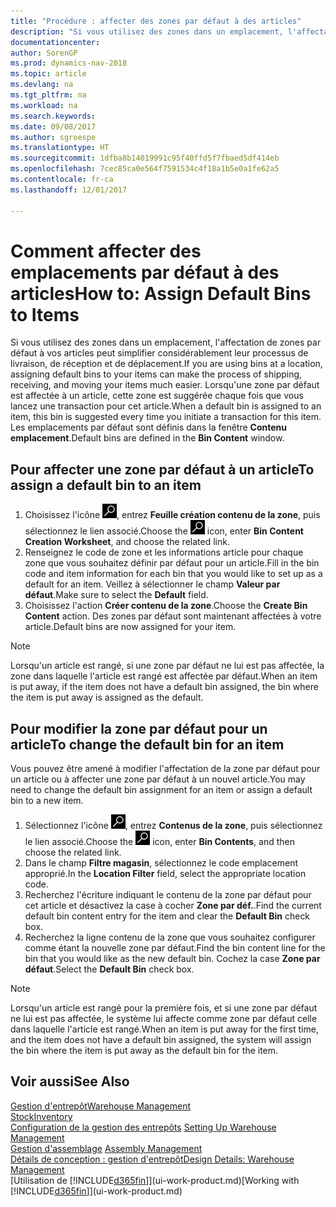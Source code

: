```yaml
---
title: "Procédure : affecter des zones par défaut à des articles"
description: "Si vous utilisez des zones dans un emplacement, l'affectation de zones par défaut à vos articles peut simplifier considérablement leur processus de livraison, de réception et de déplacement. Lorsqu'une zone par défaut est affectée à un article, cette zone est suggérée chaque fois que vous lancez une transaction pour cet article."
documentationcenter: 
author: SorenGP
ms.prod: dynamics-nav-2018
ms.topic: article
ms.devlang: na
ms.tgt_pltfrm: na
ms.workload: na
ms.search.keywords: 
ms.date: 09/08/2017
ms.author: sgroespe
ms.translationtype: HT
ms.sourcegitcommit: 1dfba8b14019991c95f40ffd5f7fbaed5df414eb
ms.openlocfilehash: 7cec85ca0e564f7591534c4f18a1b5e0a1fe62a5
ms.contentlocale: fr-ca
ms.lasthandoff: 12/01/2017

---
```

# <a name="how-to-assign-default-bins-to-items"></a><span data-ttu-id="de058-104">Comment affecter des emplacements par défaut à des articles</span><span class="sxs-lookup"><span data-stu-id="de058-104">How to: Assign Default Bins to Items</span></span>
<span data-ttu-id="de058-105">Si vous utilisez des zones dans un emplacement, l'affectation de zones par défaut à vos articles peut simplifier considérablement leur processus de livraison, de réception et de déplacement.</span><span class="sxs-lookup"><span data-stu-id="de058-105">If you are using bins at a location, assigning default bins to your items can make the process of shipping, receiving, and moving your items much easier.</span></span> <span data-ttu-id="de058-106">Lorsqu'une zone par défaut est affectée à un article, cette zone est suggérée chaque fois que vous lancez une transaction pour cet article.</span><span class="sxs-lookup"><span data-stu-id="de058-106">When a default bin is assigned to an item, this bin is suggested every time you initiate a transaction for this item.</span></span> <span data-ttu-id="de058-107">Les emplacements par défaut sont définis dans la fenêtre **Contenu emplacement**.</span><span class="sxs-lookup"><span data-stu-id="de058-107">Default bins are defined in the **Bin Content** window.</span></span>  

## <a name="to-assign-a-default-bin-to-an-item"></a><span data-ttu-id="de058-108">Pour affecter une zone par défaut à un article</span><span class="sxs-lookup"><span data-stu-id="de058-108">To assign a default bin to an item</span></span>
1.  <span data-ttu-id="de058-109">Choisissez l'icône ![Page ou rapport pour la recherche](media/ui-search/search_small.png "icône Page ou rapport pour la recherche"), entrez **Feuille création contenu de la zone**, puis sélectionnez le lien associé.</span><span class="sxs-lookup"><span data-stu-id="de058-109">Choose the ![Search for Page or Report](media/ui-search/search_small.png "Search for Page or Report icon") icon, enter **Bin Content Creation Worksheet**, and choose the related link.</span></span>  
2.  <span data-ttu-id="de058-110">Renseignez le code de zone et les informations article pour chaque zone que vous souhaitez définir par défaut pour un article.</span><span class="sxs-lookup"><span data-stu-id="de058-110">Fill in the bin code and item information for each bin that you would like to set up as a default for an item.</span></span> <span data-ttu-id="de058-111">Veillez à sélectionner le champ **Valeur par défaut**.</span><span class="sxs-lookup"><span data-stu-id="de058-111">Make sure to select the **Default** field.</span></span>  
3.  <span data-ttu-id="de058-112">Choisissez l'action **Créer contenu de la zone**.</span><span class="sxs-lookup"><span data-stu-id="de058-112">Choose the **Create Bin Content** action.</span></span> <span data-ttu-id="de058-113">Des zones par défaut sont maintenant affectées à votre article.</span><span class="sxs-lookup"><span data-stu-id="de058-113">Default bins are now assigned for your item.</span></span>  

> [!NOTE]  
>  <span data-ttu-id="de058-114">Lorsqu'un article est rangé, si une zone par défaut ne lui est pas affectée, la zone dans laquelle l'article est rangé est affectée par défaut.</span><span class="sxs-lookup"><span data-stu-id="de058-114">When an item is put away, if the item does not have a default bin assigned, the bin where the item is put away is assigned as the default.</span></span>  

## <a name="to-change-the-default-bin-for-an-item"></a><span data-ttu-id="de058-115">Pour modifier la zone par défaut pour un article</span><span class="sxs-lookup"><span data-stu-id="de058-115">To change the default bin for an item</span></span>  
<span data-ttu-id="de058-116">Vous pouvez être amené à modifier l'affectation de la zone par défaut pour un article ou à affecter une zone par défaut à un nouvel article.</span><span class="sxs-lookup"><span data-stu-id="de058-116">You may need to change the default bin assignment for an item or assign a default bin to a new item.</span></span>    
1.  <span data-ttu-id="de058-117">Sélectionnez l'icône ![Page ou rapport pour la recherche](media/ui-search/search_small.png "icône Page ou rapport pour la recherche"), entrez **Contenus de la zone**, puis sélectionnez le lien associé.</span><span class="sxs-lookup"><span data-stu-id="de058-117">Choose the ![Search for Page or Report](media/ui-search/search_small.png "Search for Page or Report icon") icon, enter **Bin Contents**, and then choose the related link.</span></span>  
2.  <span data-ttu-id="de058-118">Dans le champ **Filtre magasin**, sélectionnez le code emplacement approprié.</span><span class="sxs-lookup"><span data-stu-id="de058-118">In the **Location Filter** field, select the appropriate location code.</span></span>  
3.  <span data-ttu-id="de058-119">Recherchez l'écriture indiquant le contenu de la zone par défaut pour cet article et désactivez la case à cocher **Zone par déf.**.</span><span class="sxs-lookup"><span data-stu-id="de058-119">Find the current default bin content entry for the item and clear the **Default Bin** check box.</span></span>  
4.  <span data-ttu-id="de058-120">Recherchez la ligne contenu de la zone que vous souhaitez configurer comme étant la nouvelle zone par défaut.</span><span class="sxs-lookup"><span data-stu-id="de058-120">Find the bin content line for the bin that you would like as the new default bin.</span></span> <span data-ttu-id="de058-121">Cochez la case **Zone par défaut**.</span><span class="sxs-lookup"><span data-stu-id="de058-121">Select the **Default Bin** check box.</span></span>  

> [!NOTE]  
>  <span data-ttu-id="de058-122">Lorsqu'un article est rangé pour la première fois, et si une zone par défaut ne lui est pas affectée, le système lui affecte comme zone par défaut celle dans laquelle l'article est rangé.</span><span class="sxs-lookup"><span data-stu-id="de058-122">When an item is put away for the first time, and the item does not have a default bin assigned, the system will assign the bin where the item is put away as the default bin for the item.</span></span>  

## <a name="see-also"></a><span data-ttu-id="de058-123">Voir aussi</span><span class="sxs-lookup"><span data-stu-id="de058-123">See Also</span></span>  
[<span data-ttu-id="de058-124">Gestion d'entrepôt</span><span class="sxs-lookup"><span data-stu-id="de058-124">Warehouse Management</span></span>](warehouse-manage-warehouse.md)  
[<span data-ttu-id="de058-125">Stock</span><span class="sxs-lookup"><span data-stu-id="de058-125">Inventory</span></span>](inventory-manage-inventory.md)  
<span data-ttu-id="de058-126">[Configuration de la gestion des entrepôts](warehouse-setup-warehouse.md)   </span><span class="sxs-lookup"><span data-stu-id="de058-126">[Setting Up Warehouse Management](warehouse-setup-warehouse.md)   </span></span>  
<span data-ttu-id="de058-127">[Gestion d'assemblage](assembly-assemble-items.md)  </span><span class="sxs-lookup"><span data-stu-id="de058-127">[Assembly Management](assembly-assemble-items.md)  </span></span>  
[<span data-ttu-id="de058-128">Détails de conception : gestion d'entrepôt</span><span class="sxs-lookup"><span data-stu-id="de058-128">Design Details: Warehouse Management</span></span>](design-details-warehouse-management.md)  
<span data-ttu-id="de058-129">[Utilisation de [!INCLUDE[d365fin](includes/d365fin_md.md)]](ui-work-product.md)</span><span class="sxs-lookup"><span data-stu-id="de058-129">[Working with [!INCLUDE[d365fin](includes/d365fin_md.md)]](ui-work-product.md)</span></span>

